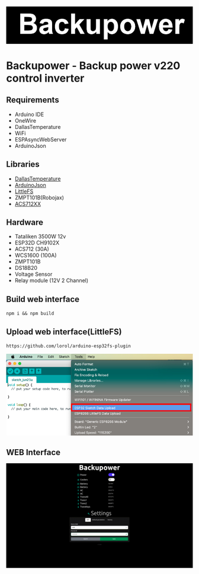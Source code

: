 ![header](https://github.com/martinjack/backupower/blob/master/doc/logo.png)

# Backupower - Backup power v220 control inverter

## Requirements
* Arduino IDE
* OneWire
* DallasTemperature
* WiFi
* ESPAsyncWebServer
* ArduinoJson

## Libraries
* [DallasTemperature](https://github.com/milesburton/Arduino-Temperature-Control-Library)
* [ArduinoJson](https://github.com/bblanchon/ArduinoJson)
* [LittleFS](https://github.com/littlefs-project/littlefs)
* ZMPT101B(Robojax)
* [ACS712XX](https://github.com/ElectroRush4u/ACS712)

## Hardware
* Tataliken 3500W 12v
* ESP32D CH9102X
* ACS712 (30A)
* WCS1600 (100A)
* ZMPT101B
* DS18B20
* Voltage Sensor
* Relay module (12V 2 Channel)

## Build web interface
```ssh
npm i && npm build
```

## Upload web interface(LittleFS)
```text
https://github.com/lorol/arduino-esp32fs-plugin
```
![upload_webinterface](https://github.com/martinjack/backupower/blob/master/doc/upload_webinterface.png)

## WEB Interface
![interface](https://github.com/martinjack/backupower/blob/master/doc/interface.gif)